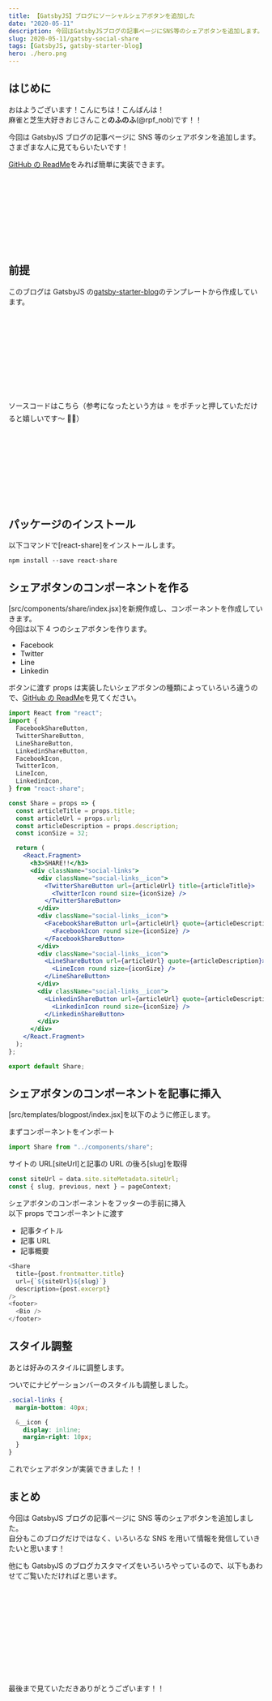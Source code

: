 ```yaml
---
title: 【GatsbyJS】ブログにソーシャルシェアボタンを追加した
date: "2020-05-11"
description: 今回はGatsbyJSブログの記事ページにSNS等のシェアボタンを追加します。さまざまな人に見てもらいたいです！
slug: 2020-05-11/gatsby-social-share
tags: [GatsbyJS, gatsby-starter-blog]
hero: ./hero.png
---
```


## はじめに

おはようございます！こんにちは！こんばんは！<br>
麻雀と芝生大好きおじさんこと**のふのふ**(@rpf_nob)です！！

今回は GatsbyJS ブログの記事ページに SNS 等のシェアボタンを追加します。<br>
さまざまな人に見てもらいたいです！

[GitHub の ReadMe](https://github.com/nygardk/react-share)をみれば簡単に実装できます。

<div class="iframely-embed"><div class="iframely-responsive" style="height: 140px; padding-bottom: 0;"><a href="https://github.com/nygardk/react-share" data-iframely-url="//cdn.iframe.ly/SZZOMUN"></a></div></div>

## 前提

このブログは GatsbyJS の[gatsby-starter-blog](https://www.gatsbyjs.org/starters/gatsbyjs/gatsby-starter-blog/)のテンプレートから作成しています。

<div class="iframely-embed"><div class="iframely-responsive" style="height: 140px; padding-bottom: 0;"><a href="https://www.gatsbyjs.org/starters/gatsbyjs/gatsby-starter-blog/" data-iframely-url="//cdn.iframe.ly/qjUJkBu?iframe=card-small"></a></div></div>

<br/>

ソースコードはこちら（参考になったという方は ⭐️ をポチッと押していただけると嬉しいです〜 🙇‍♂️）

<div class="iframely-embed"><div class="iframely-responsive" style="height: 140px; padding-bottom: 0;"><a href="https://github.com/N-Iwata/noblog" data-iframely-url="//cdn.iframe.ly/Q4tAo8y?card=small"></a></div></div>

## パッケージのインストール

以下コマンドで[react-share]をインストールします。<br>

```
npm install --save react-share
```

## シェアボタンのコンポーネントを作る

[src/components/share/index.jsx]を新規作成し、コンポーネントを作成していきます。<br>
今回は以下 4 つのシェアボタンを作ります。

- Facebook
- Twitter
- Line
- Linkedin

ボタンに渡す props は実装したいシェアボタンの種類によっていろいろ違うので、[GitHub の ReadMe](https://github.com/nygardk/react-share)を見てください。

```js:title=src/components/share/index.jsx
import React from "react";
import {
  FacebookShareButton,
  TwitterShareButton,
  LineShareButton,
  LinkedinShareButton,
  FacebookIcon,
  TwitterIcon,
  LineIcon,
  LinkedinIcon,
} from "react-share";

const Share = props => {
  const articleTitle = props.title;
  const articleUrl = props.url;
  const articleDescription = props.description;
  const iconSize = 32;

  return (
    <React.Fragment>
      <h3>SHARE!!</h3>
      <div className="social-links">
        <div className="social-links__icon">
          <TwitterShareButton url={articleUrl} title={articleTitle}>
            <TwitterIcon round size={iconSize} />
          </TwitterShareButton>
        </div>
        <div className="social-links__icon">
          <FacebookShareButton url={articleUrl} quote={articleDescription}>
            <FacebookIcon round size={iconSize} />
          </FacebookShareButton>
        </div>
        <div className="social-links__icon">
          <LineShareButton url={articleUrl} quote={articleDescription}>
            <LineIcon round size={iconSize} />
          </LineShareButton>
        </div>
        <div className="social-links__icon">
          <LinkedinShareButton url={articleUrl} quote={articleDescription}>
            <LinkedinIcon round size={iconSize} />
          </LinkedinShareButton>
        </div>
      </div>
    </React.Fragment>
  );
};

export default Share;
```

## シェアボタンのコンポーネントを記事に挿入

[src/templates/blogpost/index.jsx]を以下のように修正します。<br>

まずコンポーネントをインポート

```js:title=src/templates/blogpost/index.jsx
import Share from "../components/share";
```

サイトの URL[siteUrl]と記事の URL の後ろ[slug]を取得

```js:title=src/templates/blog-post.js
const siteUrl = data.site.siteMetadata.siteUrl;
const { slug, previous, next } = pageContext;
```

シェアボタンのコンポーネントをフッターの手前に挿入<br>
以下 props でコンポーネントに渡す

- 記事タイトル
- 記事 URL
- 記事概要

```js:title=src/templates/blog-post.js
<Share
  title={post.frontmatter.title}
  url={`${siteUrl}${slug}`}
  description={post.excerpt}
/>
<footer>
  <Bio />
</footer>
```

## スタイル調整

あとは好みのスタイルに調整します。

ついでにナビゲーションバーのスタイルも調整しました。

```scss
.social-links {
  margin-bottom: 40px;

  &__icon {
    display: inline;
    margin-right: 10px;
  }
}
```

これでシェアボタンが実装できました！！

## まとめ

今回は GatsbyJS ブログの記事ページに SNS 等のシェアボタンを追加しました。<br>
自分もこのブログだけではなく、いろいろな SNS を用いて情報を発信していきたいと思います！

他にも GatsbyJS のブログカスタマイズをいろいろやっているので、以下もあわせてご覧いただければと思います。

<div class="iframely-embed"><div class="iframely-responsive" style="height: 140px; padding-bottom: 0;"><a href="https://rpf-noblog.com/tags/gatsby-js/" data-iframely-url="//cdn.iframe.ly/5j7eIPT"></a></div></div>

<br>
<br>

最後まで見ていただきありがとうございます！！
